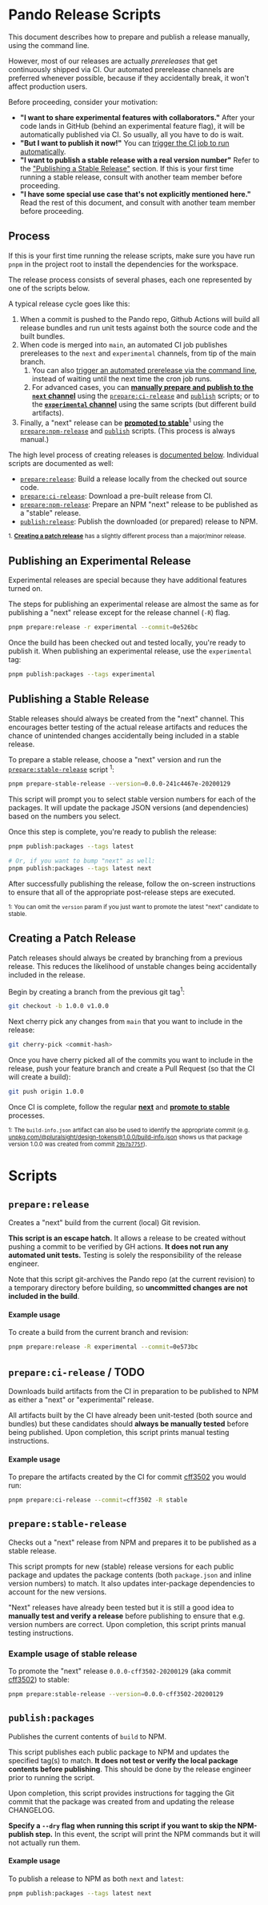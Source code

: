 # Pando Release Scripts

This document describes how to prepare and publish a release manually, using the command line.

However, most of our releases are actually _prereleases_ that get continuously shipped via CI. Our automated prerelease channels are preferred whenever possible, because if they accidentally break, it won't affect production users.

Before proceeding, consider your motivation:

- **"I want to share experimental features with collaborators."** After your code lands in GitHub (behind an experimental feature flag), it will be automatically published via CI. So usually, all you have to do is wait.
- **"But I want to publish it now!"** You can [trigger the CI job to run automatically](#trigger-an-automated-prerelease).
- **"I want to publish a stable release with a real version number"** Refer to the ["Publishing a Stable Release"](#publishing-a-stable-release) section. If this is your first time running a stable release, consult with another team member before proceeding.
- **"I have some special use case that's not explicitly mentioned here."** Read the rest of this document, and consult with another team member before proceeding.

## Process

If this is your first time running the release scripts, make sure you have run `pnpm` in the project root to install the dependencies for the workspace.

The release process consists of several phases, each one represented by one of the scripts below.

A typical release cycle goes like this:

1. When a commit is pushed to the Pando repo, Github Actions will build all release bundles and run unit tests against both the source code and the built bundles.
2. When code is merged into `main`, an automated CI job publishes prereleases to the `next` and `experimental` channels, from tip of the main branch.
   1. You can also [trigger an automated prerelease via the command line](#trigger-an-automated-prerelease), instead of waiting until the next time the cron job runs.
   2. For advanced cases, you can [**manually prepare and publish to the `next` channel**](#publishing-release) using the [`prepare:ci-release`](#prepare:ci-release) and [`publish`](#publish) scripts; or to the [**`experimental` channel**](#publishing-an-experimental-release) using the same scripts (but different build artifacts).
3. Finally, a "next" release can be [**promoted to stable**](#publishing-a-stable-release)<sup>1</sup> using the [`prepare:npm-release`](#prepare:npm-release) and [`publish`](#publish) scripts. (This process is always manual.)

The high level process of creating releases is [documented below](#process). Individual scripts are documented as well:

- [`prepare:release`](#prepare-release-locally): Build a release locally from the checked out source code.
- [`prepare:ci-release`](#prepare:ci-release): Download a pre-built release from CI.
- [`prepare:npm-release`](#prepare:npm-release): Prepare an NPM "next" release to be published as a "stable" release.
- [`publish:release`](#publish): Publish the downloaded (or prepared) release to NPM.

<sup>1. [**Creating a patch release**](#creating-a-patch-release) has a slightly different process than a major/minor release.</sup>

## Publishing an Experimental Release

Experimental releases are special because they have additional features turned on.

The steps for publishing an experimental release are almost the same as for publishing a "next" release except for the release channel (`-R`) flag.

```sh
pnpm prepare:release -r experimental --commit=0e526bc
```

Once the build has been checked out and tested locally, you're ready to publish it. When publishing an experimental release, use the `experimental` tag:

```sh
pnpm publish:packages --tags experimental
```

## Publishing a Stable Release

Stable releases should always be created from the "next" channel. This encourages better testing of the actual release artifacts and reduces the chance of unintended changes accidentally being included in a stable release.

To prepare a stable release, choose a "next" version and run the [`prepare:stable-release`](#prepare:stable-release) script <sup>1</sup>:

```sh
pnpm prepare-stable-release --version=0.0.0-241c4467e-20200129
```

This script will prompt you to select stable version numbers for each of the packages. It will update the package JSON versions (and dependencies) based on the numbers you select.

Once this step is complete, you're ready to publish the release:

```sh
pnpm publish:packages --tags latest

# Or, if you want to bump "next" as well:
pnpm publish:packages --tags latest next
```

After successfully publishing the release, follow the on-screen instructions to ensure that all of the appropriate post-release steps are executed.

<sup>1: You can omit the `version` param if you just want to promote the latest "next" candidate to stable.</sup>

## Creating a Patch Release

Patch releases should always be created by branching from a previous release. This reduces the likelihood of unstable changes being accidentally included in the release.

Begin by creating a branch from the previous git tag<sup>1</sup>:

```sh
git checkout -b 1.0.0 v1.0.0
```

Next cherry pick any changes from `main` that you want to include in the release:

```sh
git cherry-pick <commit-hash>
```

Once you have cherry picked all of the commits you want to include in the release, push your feature branch and create a Pull Request (so that the CI will create a build):

```sh
git push origin 1.0.0
```

Once CI is complete, follow the regular [**next**](#publishing-release) and [**promote to stable**](#publishing-a-stable-release) processes.

<!-- TODO: Add build-info.json script for release process -->

<sup>1: The `build-info.json` artifact can also be used to identify the appropriate commit (e.g. [unpkg.com/@pluralsight/design-tokens@1.0.0/build-info.json](https://unpkg.com/react@1.0.0/build-info.json) shows us that package version 1.0.0 was created from commit [`29b7b775f`](https://github.com/pluralsight/Pando/commit/29b7b775f)).</sup>

# Scripts

## `prepare:release`

Creates a "next" build from the current (local) Git revision.

**This script is an escape hatch.** It allows a release to be created without pushing a commit to be verified by GH actions. **It does not run any automated unit tests.** Testing is solely the responsibility of the release engineer.

Note that this script git-archives the Pando repo (at the current revision) to a temporary directory before building, so **uncommitted changes are not included in the build**.

#### Example usage

To create a build from the current branch and revision:

```sh
pnpm prepare:release -R experimental --commit=0e573bc
```

## `prepare:ci-release` / TODO

Downloads build artifacts from the CI in preparation to be published to NPM as either a "next" or "experimental" release.

All artifacts built by the CI have already been unit-tested (both source and bundles) but these candidates should **always be manually tested** before being published. Upon completion, this script prints manual testing instructions.

#### Example usage

To prepare the artifacts created by the CI for commit [cff3502](https://github.com/pluralsight/Pando/commit/cff3502) you would run:

```sh
pnpm prepare:ci-release --commit=cff3502 -R stable
```

## `prepare:stable-release`

Checks out a "next" release from NPM and prepares it to be published as a stable release.

This script prompts for new (stable) release versions for each public package and updates the package contents (both `package.json` and inline version numbers) to match. It also updates inter-package dependencies to account for the new versions.

"Next" releases have already been tested but it is still a good idea to **manually test and verify a release** before publishing to ensure that e.g. version numbers are correct. Upon completion, this script prints manual testing instructions.

### Example usage of stable release

To promote the "next" release `0.0.0-cff3502-20200129` (aka commit [cff3502](https://github.com/pluralsight/Pando/commit/cff3502)) to stable:

```sh
pnpm prepare:stable-release --version=0.0.0-cff3502-20200129
```

## `publish:packages`

Publishes the current contents of `build` to NPM.

This script publishes each public package to NPM and updates the specified tag(s) to match. **It does not test or verify the local package contents before publishing**. This should be done by the release engineer prior to running the script.

Upon completion, this script provides instructions for tagging the Git commit that the package was created from and updating the release CHANGELOG.

**Specify a `--dry` flag when running this script if you want to skip the NPM-publish step.** In this event, the script will print the NPM commands but it will not actually run them.

#### Example usage

To publish a release to NPM as both `next` and `latest`:

```sh
pnpm publish:packages --tags latest next
```
